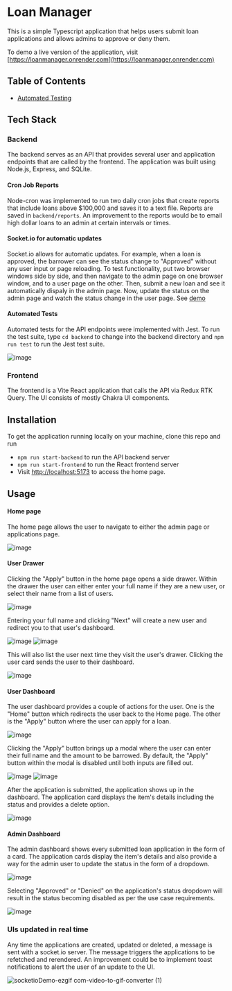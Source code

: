 # Loan Manager
This is a simple Typescript application that helps users submit loan applications and allows admins to approve or deny them.

To demo a live version of the application, visit [https://loanmanager.onrender.com](https://loanmanager.onrender.com)

## Table of Contents
- [Automated Testing](https://github.com/gastelumdev/loan_manager/edit/main/README.md#automated-tests)

## Tech Stack

### Backend
The backend serves as an API that provides several user and application endpoints that are called by the frontend. 
The application was built using Node.js, Express, and SQLite.

#### Cron Job Reports
Node-cron was implemented to run two daily cron jobs that create reports that include loans above $100,000 and saves it to a text file.
Reports are saved in ```backend/reports```. An improvement to the reports would be to email high dollar loans to an admin at certain intervals or 
times.

#### Socket.io for automatic updates
Socket.io allows for automatic updates. For example, when a loan is approved, the barrower can see the status change to "Approved" without
any user input or page reloading. To test functionality, put two browser windows side by side, and then navigate to the admin page on one browser window, and 
to a user page on the other. Then, submit a new loan and see it automatically dispaly in the admin page. Now, update the status on the admin
page and watch the status change in the user page. See [demo](https://github.com/gastelumdev/loan_manager/edit/main/README.md#uis-updated-in-real-time)

#### Automated Tests
Automated tests for the API endpoints were implemented with Jest. To run the test suite, type ```cd backend``` to change into the backend directory and ```npm run test```
to run the Jest test suite.

![image](https://github.com/gastelumdev/loan_manager/assets/96878603/271ae469-8cf9-4cda-88fd-50687ad40cfa)


### Frontend
The frontend is a Vite React application that calls the API via Redux RTK Query. The UI consists of mostly Chakra UI components.

## Installation

To get the application running locally on your machine, clone this repo and run 
- ```npm run start-backend``` to run the API backend server
- ```npm run start-frontend``` to run the React frontend server
- Visit [http://localhost:5173](http://127.0.0.1:5173) to access the home page.

## Usage

#### Home page
The home page allows the user to navigate to either the admin page or applications page.

![image](https://github.com/gastelumdev/loan_manager/assets/96878603/e920d3bb-380b-4bce-a066-a08c6826a0f5)

#### User Drawer
Clicking the "Apply" button in the home page opens a side drawer. Within the drawer the user can either enter your
full name if they are a new user, or select their name from a list of users.

![image](https://github.com/gastelumdev/loan_manager/assets/96878603/1cd518df-9981-4468-bb5a-dc06930d28b3)

Entering your full name and clicking "Next" will create a new user and redirect you to that user's dashboard.

![image](https://github.com/gastelumdev/loan_manager/assets/96878603/44bfd9c9-0141-4884-a341-a1dfad3e62d3)
![image](https://github.com/gastelumdev/loan_manager/assets/96878603/007642d4-d817-44cd-857c-ffb02454b075)

This will also list the user next time they visit the user's drawer. Clicking the user card sends the user 
to their dashboard.

![image](https://github.com/gastelumdev/loan_manager/assets/96878603/afa7caa9-4e64-42b2-a683-36d0c61f4e55)

#### User Dashboard
The user dashboard provides a couple of actions for the user. One is the "Home" button which redirects the user
back to the Home page. The other is the "Apply" button where the user can apply for a loan.

![image](https://github.com/gastelumdev/loan_manager/assets/96878603/e4ce9fc6-2915-4227-81e3-7d019f914ec5)

Clicking the "Apply" button brings up a modal where the user can enter their full name and the amount to be barrowed.
By default, the "Apply" button within the modal is disabled until both inputs are filled out.

![image](https://github.com/gastelumdev/loan_manager/assets/96878603/82fedf75-a29d-48f2-a2f0-c0e05fb1ee37)
![image](https://github.com/gastelumdev/loan_manager/assets/96878603/97be9ac2-63c3-4134-a516-00b1f8bceb5b)

After the application is submitted, the application shows up in the dashboard. The application card displays the 
item's details including the status and provides a delete option.

![image](https://github.com/gastelumdev/loan_manager/assets/96878603/25a8370d-b080-4e91-b123-67ee80de723d)

#### Admin Dashboard
The admin dashboard shows every submitted loan application in the form of a card. The application cards display the 
item's details and also provide a way for the admin user to update the status in the form of a dropdown.

![image](https://github.com/gastelumdev/loan_manager/assets/96878603/cb266d06-5d99-417b-b91e-b85fdd389ceb)

Selecting "Approved" or "Denied" on the application's status dropdown will result in the status becoming disabled 
as per the use case requirements.

![image](https://github.com/gastelumdev/loan_manager/assets/96878603/617772e1-4f0d-4e89-8084-c99293c3c7aa)

### UIs updated in real time

Any time the applications are created, updated or deleted, a message is sent with a socket.io server. The message triggers the applications to be 
refetched and rerendered. An improvement could be to implement toast notifications to alert the user of an update to the UI.

![socketioDemo-ezgif com-video-to-gif-converter (1)](https://github.com/gastelumdev/loan_manager/assets/96878603/7c074231-2a52-4064-ab81-214809557530)




















